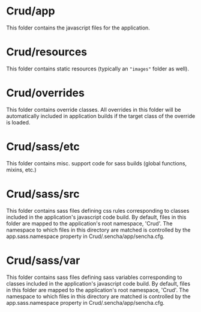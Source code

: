 # Crud/app

This folder contains the javascript files for the application.

# Crud/resources

This folder contains static resources (typically an `"images"` folder as well).

# Crud/overrides

This folder contains override classes. All overrides in this folder will be 
automatically included in application builds if the target class of the override
is loaded.

# Crud/sass/etc

This folder contains misc. support code for sass builds (global functions, 
mixins, etc.)

# Crud/sass/src

This folder contains sass files defining css rules corresponding to classes
included in the application's javascript code build.  By default, files in this 
folder are mapped to the application's root namespace, 'Crud'. The
namespace to which files in this directory are matched is controlled by the
app.sass.namespace property in Crud/.sencha/app/sencha.cfg. 

# Crud/sass/var

This folder contains sass files defining sass variables corresponding to classes
included in the application's javascript code build.  By default, files in this 
folder are mapped to the application's root namespace, 'Crud'. The
namespace to which files in this directory are matched is controlled by the
app.sass.namespace property in Crud/.sencha/app/sencha.cfg. 

